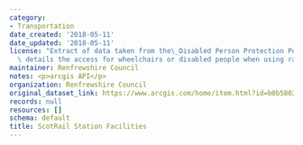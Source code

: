 ```yaml
---
category:
- Transportation
date_created: '2018-05-11'
date_updated: '2018-05-11'
license: "Extract of data taken from the\_Disabled Person Protection Policy. Data\
  \ details the access for wheelchairs or disabled people when using rails stations.\_"
maintainer: Renfrewshire Council
notes: <p>arcgis API</p>
organization: Renfrewshire Council
original_dataset_link: https://www.arcgis.com/home/item.html?id=b0b58021aad34051a5f14ea4b68dfd34
records: null
resources: []
schema: default
title: ScotRail Station Facilities
---
```


